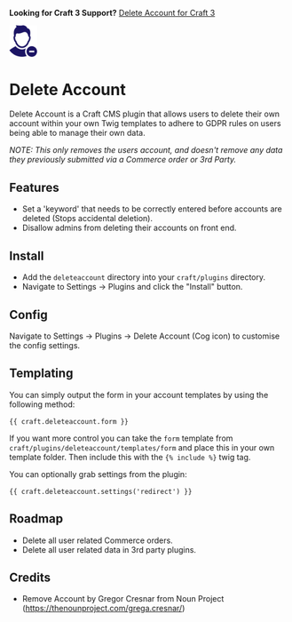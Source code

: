 **Looking for Craft 3 Support?** [Delete Account for Craft 3](https://github.com/bymayo/craft-delete-account/)

<img src="https://github.com/bymayo/craft-delete-account/blob/craft-2/screenshots/icon.png?raw=true" width="50">

# Delete Account

Delete Account is a Craft CMS plugin that allows users to delete their own account within your own Twig templates to adhere to GDPR rules on users being able to manage their own data.

*NOTE: This only removes the users account, and doesn't remove any data they previously submitted via a Commerce order or 3rd Party.*

## Features

- Set a 'keyword' that needs to be correctly entered before accounts are deleted (Stops accidental deletion).
- Disallow admins from deleting their accounts on front end.

## Install

- Add the `deleteaccount` directory into your `craft/plugins` directory.
- Navigate to Settings -> Plugins and click the "Install" button.

## Config

Navigate to Settings -> Plugins -> Delete Account (Cog icon) to customise the config settings.

## Templating

You can simply output the form in your account templates by using the following method:

```
{{ craft.deleteaccount.form }}
```

If you want more control you can take the `form` template from `craft/plugins/deleteaccount/templates/form` and place this in your own template folder. Then include this with the `{% include %}` twig tag.

You can optionally grab settings from the plugin:

```
{{ craft.deleteaccount.settings('redirect') }}
```

## Roadmap

- Delete all user related Commerce orders.
- Delete all user related data in 3rd party plugins.

## Credits

- Remove Account by Gregor Cresnar from Noun Project (https://thenounproject.com/grega.cresnar/)
